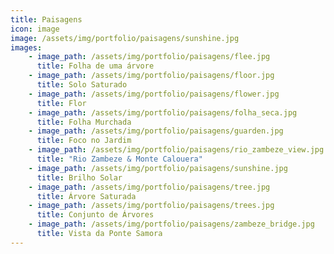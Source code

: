 ```yaml
---
title: Paisagens
icon: image
image: /assets/img/portfolio/paisagens/sunshine.jpg
images:
    - image_path: /assets/img/portfolio/paisagens/flee.jpg
      title: Folha de uma árvore
    - image_path: /assets/img/portfolio/paisagens/floor.jpg
      title: Solo Saturado
    - image_path: /assets/img/portfolio/paisagens/flower.jpg
      title: Flor
    - image_path: /assets/img/portfolio/paisagens/folha_seca.jpg
      title: Folha Murchada
    - image_path: /assets/img/portfolio/paisagens/guarden.jpg
      title: Foco no Jardim
    - image_path: /assets/img/portfolio/paisagens/rio_zambeze_view.jpg
      title: "Rio Zambeze & Monte Calouera"
    - image_path: /assets/img/portfolio/paisagens/sunshine.jpg
      title: Brilho Solar
    - image_path: /assets/img/portfolio/paisagens/tree.jpg
      title: Árvore Saturada
    - image_path: /assets/img/portfolio/paisagens/trees.jpg
      title: Conjunto de Árvores
    - image_path: /assets/img/portfolio/paisagens/zambeze_bridge.jpg
      title: Vista da Ponte Samora
---
```

